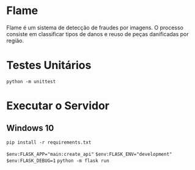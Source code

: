 # Flame

Flame é um sistema de detecção de fraudes por imagens.
O processo consiste em classificar tipos de danos e reuso de peças danificadas por região.

# Testes Unitários

`python -m unittest`

# Executar o Servidor

## Windows 10

`pip install -r requirements.txt`

`$env:FLASK_APP="main:create_api"`
`$env:FLASK_ENV="development"`
`$env:FLASK_DEBUG=1`
`python -m flask run`
